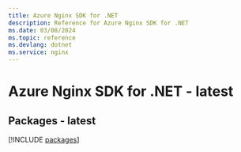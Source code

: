 ```yaml
---
title: Azure Nginx SDK for .NET
description: Reference for Azure Nginx SDK for .NET
ms.date: 03/08/2024
ms.topic: reference
ms.devlang: dotnet
ms.service: nginx
---
```

# Azure Nginx SDK for .NET - latest
## Packages - latest
[!INCLUDE [packages](nginx-index.md)]